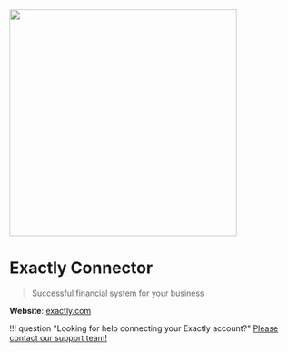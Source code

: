 <img src="https://static.openfintech.io/payment_providers/exactly/logo.svg?w=400" width="400px" >

# Exactly  Connector

> Successful financial system for your business

**Website**: [exactly.com](https://exactly.com/)

!!! question "Looking for help connecting your Exactly account?"
    [Please contact our support team!](mailto:{{custom.support_email}})
